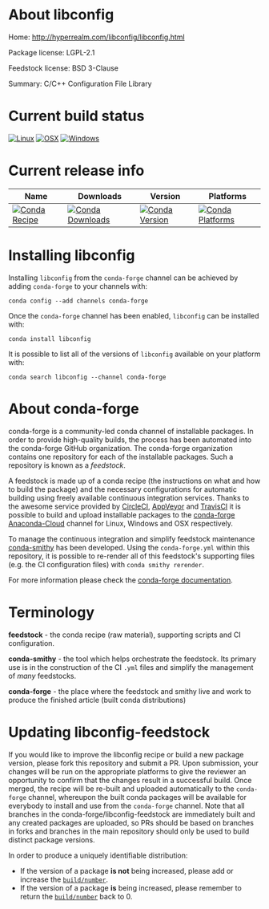 About libconfig
===============

Home: http://hyperrealm.com/libconfig/libconfig.html

Package license: LGPL-2.1

Feedstock license: BSD 3-Clause

Summary: C/C++ Configuration File Library



Current build status
====================

[![Linux](https://img.shields.io/circleci/project/github/conda-forge/libconfig-feedstock/master.svg?label=Linux)](https://circleci.com/gh/conda-forge/libconfig-feedstock)
[![OSX](https://img.shields.io/travis/conda-forge/libconfig-feedstock/master.svg?label=macOS)](https://travis-ci.org/conda-forge/libconfig-feedstock)
[![Windows](https://img.shields.io/appveyor/ci/conda-forge/libconfig-feedstock/master.svg?label=Windows)](https://ci.appveyor.com/project/conda-forge/libconfig-feedstock/branch/master)

Current release info
====================

| Name | Downloads | Version | Platforms |
| --- | --- | --- | --- |
| [![Conda Recipe](https://img.shields.io/badge/recipe-libconfig-green.svg)](https://anaconda.org/conda-forge/libconfig) | [![Conda Downloads](https://img.shields.io/conda/dn/conda-forge/libconfig.svg)](https://anaconda.org/conda-forge/libconfig) | [![Conda Version](https://img.shields.io/conda/vn/conda-forge/libconfig.svg)](https://anaconda.org/conda-forge/libconfig) | [![Conda Platforms](https://img.shields.io/conda/pn/conda-forge/libconfig.svg)](https://anaconda.org/conda-forge/libconfig) |

Installing libconfig
====================

Installing `libconfig` from the `conda-forge` channel can be achieved by adding `conda-forge` to your channels with:

```
conda config --add channels conda-forge
```

Once the `conda-forge` channel has been enabled, `libconfig` can be installed with:

```
conda install libconfig
```

It is possible to list all of the versions of `libconfig` available on your platform with:

```
conda search libconfig --channel conda-forge
```


About conda-forge
=================

conda-forge is a community-led conda channel of installable packages.
In order to provide high-quality builds, the process has been automated into the
conda-forge GitHub organization. The conda-forge organization contains one repository
for each of the installable packages. Such a repository is known as a *feedstock*.

A feedstock is made up of a conda recipe (the instructions on what and how to build
the package) and the necessary configurations for automatic building using freely
available continuous integration services. Thanks to the awesome service provided by
[CircleCI](https://circleci.com/), [AppVeyor](http://www.appveyor.com/)
and [TravisCI](https://travis-ci.org/) it is possible to build and upload installable
packages to the [conda-forge](https://anaconda.org/conda-forge)
[Anaconda-Cloud](http://docs.anaconda.org/) channel for Linux, Windows and OSX respectively.

To manage the continuous integration and simplify feedstock maintenance
[conda-smithy](http://github.com/conda-forge/conda-smithy) has been developed.
Using the ``conda-forge.yml`` within this repository, it is possible to re-render all of
this feedstock's supporting files (e.g. the CI configuration files) with ``conda smithy rerender``.

For more information please check the [conda-forge documentation](https://conda-forge.org/docs/).

Terminology
===========

**feedstock** - the conda recipe (raw material), supporting scripts and CI configuration.

**conda-smithy** - the tool which helps orchestrate the feedstock.
                   Its primary use is in the construction of the CI ``.yml`` files
                   and simplify the management of *many* feedstocks.

**conda-forge** - the place where the feedstock and smithy live and work to
                  produce the finished article (built conda distributions)


Updating libconfig-feedstock
============================

If you would like to improve the libconfig recipe or build a new
package version, please fork this repository and submit a PR. Upon submission,
your changes will be run on the appropriate platforms to give the reviewer an
opportunity to confirm that the changes result in a successful build. Once
merged, the recipe will be re-built and uploaded automatically to the
`conda-forge` channel, whereupon the built conda packages will be available for
everybody to install and use from the `conda-forge` channel.
Note that all branches in the conda-forge/libconfig-feedstock are
immediately built and any created packages are uploaded, so PRs should be based
on branches in forks and branches in the main repository should only be used to
build distinct package versions.

In order to produce a uniquely identifiable distribution:
 * If the version of a package **is not** being increased, please add or increase
   the [``build/number``](http://conda.pydata.org/docs/building/meta-yaml.html#build-number-and-string).
 * If the version of a package **is** being increased, please remember to return
   the [``build/number``](http://conda.pydata.org/docs/building/meta-yaml.html#build-number-and-string)
   back to 0.